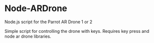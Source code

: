Node-ARDrone
============

Node.js script for the Parrot AR Drone 1 or 2

Simple script for controlling the drone with keys.  Requires key press and node ar drone libraries.
